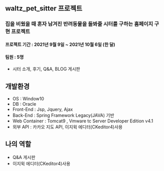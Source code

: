 ## waltz_pet_sitter 프로젝트
### 집을 비웠을 때 혼자 남겨진 반려동물을 돌봐줄 시터를 구하는 홈페이지 구현 프로젝트
#### 프로젝트 기간 : 2021년 9월 9일 ~ 2021년 10월 6일 (한 달)
#### 팀원 : 5명 
- 시터 소개, 후기, Q&A, BLOG 게시판

## 개발환경
- OS : Window10
- DB : Oracle 
- Front-End : Jsp, Jquery, Ajax
- Back-End : Spring Framework Legacy(JAVA) 기반
- Web Container : Tomcat9 , Vmware tc Server Developer Edition v4.1
- 외부 API : 카카오 지도 API, 이지윅 에디터(CKeditor4)사용

## 나의 역할
- Q&A 게시판
- 이지윅 에디터(CKeditor4)사용
